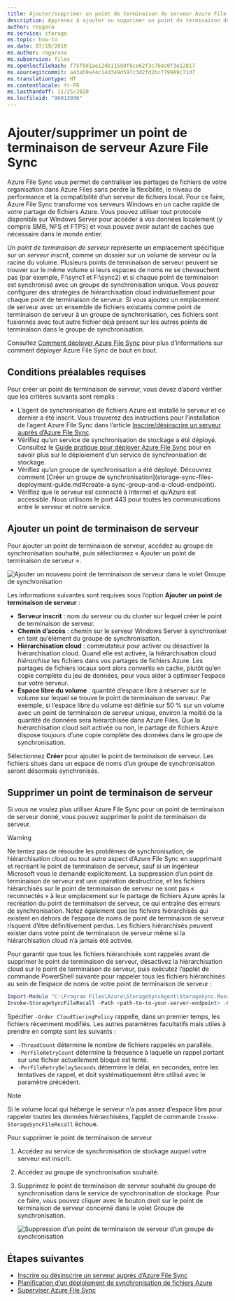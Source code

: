 ```yaml
---
title: Ajouter/supprimer un point de terminaison de serveur Azure File Sync | Microsoft Docs
description: Apprenez à ajouter ou supprimer un point de terminaison de serveur à l’aide d’Azure File Sync. Un point de terminaison de serveur est un emplacement spécifique sur un serveur inscrit, comme un dossier sur un volume de serveur.
author: roygara
ms.service: storage
ms.topic: how-to
ms.date: 07/19/2018
ms.author: rogarana
ms.subservice: files
ms.openlocfilehash: f75f0d1ae12db11590f8ce62f3c7b4c0f3e12817
ms.sourcegitcommit: a43a59e44c14d349d597c3d2fd2bc779989c71d7
ms.translationtype: HT
ms.contentlocale: fr-FR
ms.lasthandoff: 11/25/2020
ms.locfileid: "96013936"
---
```

# <a name="addremove-an-azure-file-sync-server-endpoint"></a>Ajouter/supprimer un point de terminaison de serveur Azure File Sync
Azure File Sync vous permet de centraliser les partages de fichiers de votre organisation dans Azure Files sans perdre la flexibilité, le niveau de performance et la compatibilité d’un serveur de fichiers local. Pour ce faire, Azure File Sync transforme vos serveurs Windows en un cache rapide de votre partage de fichiers Azure. Vous pouvez utiliser tout protocole disponible sur Windows Server pour accéder à vos données localement (y compris SMB, NFS et FTPS) et vous pouvez avoir autant de caches que nécessaire dans le monde entier.

Un *point de terminaison de serveur* représente un emplacement spécifique sur un *serveur inscrit*, comme un dossier sur un volume de serveur ou la racine du volume. Plusieurs points de terminaison de serveur peuvent se trouver sur le même volume si leurs espaces de noms ne se chevauchent pas (par exemple, F:\sync1 et F:\sync2) et si chaque point de terminaison est synchronisé avec un groupe de synchronisation unique. Vous pouvez configurer des stratégies de hiérarchisation cloud individuellement pour chaque point de terminaison de serveur. Si vous ajoutez un emplacement de serveur avec un ensemble de fichiers existants comme point de terminaison de serveur à un groupe de synchronisation, ces fichiers sont fusionnés avec tout autre fichier déjà présent sur les autres points de terminaison dans le groupe de synchronisation.

Consultez [Comment déployer Azure File Sync](storage-sync-files-deployment-guide.md) pour plus d’informations sur comment déployer Azure File Sync de bout en bout.

## <a name="prerequisites"></a>Conditions préalables requises
Pour créer un point de terminaison de serveur, vous devez d’abord vérifier que les critères suivants sont remplis : 
- L’agent de synchronisation de fichiers Azure est installé le serveur et ce dernier a été inscrit. Vous trouverez des instructions pour l’installation de l’agent Azure File Sync dans l’article [Inscrire/désinscrire un serveur auprès d’Azure File Sync](storage-sync-files-server-registration.md). 
- Vérifiez qu’un service de synchronisation de stockage a été déployé. Consultez le [Guide pratique pour déployer Azure File Sync](storage-sync-files-deployment-guide.md) pour en savoir plus sur le déploiement d’un service de synchronisation de stockage. 
- Vérifiez qu’un groupe de synchronisation a été déployé. Découvrez comment [Créer un groupe de synchronisation](storage-sync-files-deployment-guide.md#create-a sync-group-and-a-cloud-endpoint).
- Vérifiez que le serveur est connecté à Internet et qu’Azure est accessible. Nous utilisons le port 443 pour toutes les communications entre le serveur et notre service.

## <a name="add-a-server-endpoint"></a>Ajouter un point de terminaison de serveur
Pour ajouter un point de terminaison de serveur, accédez au groupe de synchronisation souhaité, puis sélectionnez « Ajouter un point de terminaison de serveur ».

![Ajouter un nouveau point de terminaison de serveur dans le volet Groupe de synchronisation](media/storage-sync-files-server-endpoint/add-server-endpoint-1.png)

Les informations suivantes sont requises sous l’option **Ajouter un point de terminaison de serveur** :

- **Serveur inscrit** : nom du serveur ou du cluster sur lequel créer le point de terminaison de serveur.
- **Chemin d’accès** : chemin sur le serveur Windows Server à synchroniser en tant qu’élément du groupe de synchronisation.
- **Hiérarchisation cloud** : commutateur pour activer ou désactiver la hiérarchisation cloud. Quand elle est activée, la hiérarchisation cloud *hiérarchise* les fichiers dans vos partages de fichiers Azure. Les partages de fichiers locaux sont alors convertis en cache, plutôt qu’en copie complète du jeu de données, pour vous aider à optimiser l’espace sur votre serveur.
- **Espace libre du volume** : quantité d’espace libre à réserver sur le volume sur lequel se trouve le point de terminaison de serveur. Par exemple, si l’espace libre du volume est définie sur 50 % sur un volume avec un point de terminaison de serveur unique, environ la moitié de la quantité de données sera hiérarchisée dans Azure Files. Que la hiérarchisation cloud soit activée ou non, le partage de fichiers Azure dispose toujours d’une copie complète des données dans le groupe de synchronisation.

Sélectionnez **Créer** pour ajouter le point de terminaison de serveur. Les fichiers situés dans un espace de noms d’un groupe de synchronisation seront désormais synchronisés. 

## <a name="remove-a-server-endpoint"></a>Supprimer un point de terminaison de serveur
Si vous ne voulez plus utiliser Azure File Sync pour un point de terminaison de serveur donné, vous pouvez supprimer le point de terminaison de serveur. 

> [!Warning]  
> Ne tentez pas de résoudre les problèmes de synchronisation, de hiérarchisation cloud ou tout autre aspect d’Azure File Sync en supprimant et recréant le point de terminaison de serveur, sauf si un ingénieur Microsoft vous le demande explicitement. La suppression d’un point de terminaison de serveur est une opération destructrice, et les fichiers hiérarchisés sur le point de terminaison de serveur ne sont pas « reconnectés » à leur emplacement sur le partage de fichiers Azure après la recréation du point de terminaison de serveur, ce qui entraîne des erreurs de synchronisation. Notez également que les fichiers hiérarchisés qui existent en dehors de l’espace de noms de point de terminaison de serveur risquent d’être définitivement perdus. Les fichiers hiérarchisés peuvent exister dans votre point de terminaison de serveur même si la hiérarchisation cloud n’a jamais été activée.

Pour garantir que tous les fichiers hiérarchisés sont rappelés avant de supprimer le point de terminaison de serveur, désactivez la hiérarchisation cloud sur le point de terminaison de serveur, puis exécutez l’applet de commande PowerShell suivante pour rappeler tous les fichiers hiérarchisés au sein de l’espace de noms de votre point de terminaison de serveur :

```PowerShell
Import-Module "C:\Program Files\Azure\StorageSyncAgent\StorageSync.Management.ServerCmdlets.dll"
Invoke-StorageSyncFileRecall -Path <path-to-to-your-server-endpoint> -Order CloudTieringPolicy
```
Spécifier `-Order CloudTieringPolicy` rappelle, dans un premier temps, les fichiers récemment modifiés.
Les autres paramètres facultatifs mais utiles à prendre en compte sont les suivants :
* `-ThreadCount` détermine le nombre de fichiers rappelés en parallèle.
* `-PerFileRetryCount` détermine la fréquence à laquelle un rappel portant sur une fichier actuellement bloqué est tenté.
* `-PerFileRetryDelaySeconds` détermine le délai, en secondes, entre les tentatives de rappel, et doit systématiquement être utilisé avec le paramètre précédent.

> [!Note]  
> Si le volume local qui héberge le serveur n’a pas assez d’espace libre pour rappeler toutes les données hiérarchisées, l’applet de commande `Invoke-StorageSyncFileRecall` échoue.  

Pour supprimer le point de terminaison de serveur

1. Accédez au service de synchronisation de stockage auquel votre serveur est inscrit.
2. Accédez au groupe de synchronisation souhaité.
3. Supprimez le point de terminaison de serveur souhaité du groupe de synchronisation dans le service de synchronisation de stockage. Pour ce faire, vous pouvez cliquer avec le bouton droit sur le point de terminaison de serveur concerné dans le volet Groupe de synchronisation.

    ![Suppression d’un point de terminaison de serveur d’un groupe de synchronisation](media/storage-sync-files-server-endpoint/remove-server-endpoint-1.png)

## <a name="next-steps"></a>Étapes suivantes
- [Inscrire ou désinscrire un serveur auprès d’Azure File Sync](storage-sync-files-server-registration.md)
- [Planification d’un déploiement de synchronisation de fichiers Azure](storage-sync-files-planning.md)
- [Superviser Azure File Sync](storage-sync-files-monitoring.md)

